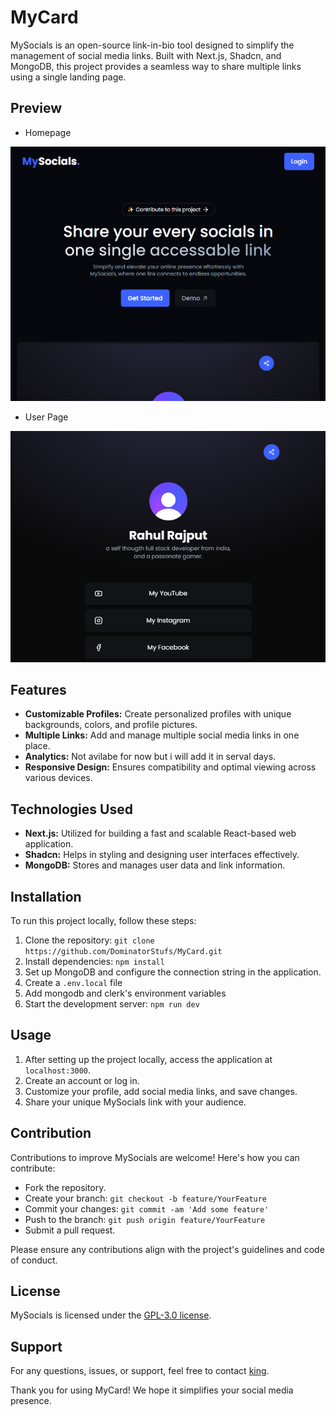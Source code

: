 # MyCard

MySocials is an open-source link-in-bio tool designed to simplify the management of social media links. Built with Next.js, Shadcn, and MongoDB, this project provides a seamless way to share multiple links using a single landing page.

## Preview

- Homepage

![MySocials Preview](/public/homepage.png)

- User Page

![MySocials Preview](/public/demo.png)

## Features

- **Customizable Profiles:** Create personalized profiles with unique backgrounds, colors, and profile pictures.
- **Multiple Links:** Add and manage multiple social media links in one place.
- **Analytics:** Not avilabe for now but i will add it in serval days.
- **Responsive Design:** Ensures compatibility and optimal viewing across various devices.

## Technologies Used

- **Next.js:** Utilized for building a fast and scalable React-based web application.
- **Shadcn:** Helps in styling and designing user interfaces effectively.
- **MongoDB:** Stores and manages user data and link information.

## Installation

To run this project locally, follow these steps:

1. Clone the repository: `git clone https://github.com/DominatorStufs/MyCard.git`
2. Install dependencies: `npm install`
3. Set up MongoDB and configure the connection string in the application.
4. Create a `.env.local` file
5. Add mongodb and clerk's environment variables
7. Start the development server: `npm run dev`

## Usage

1. After setting up the project locally, access the application at `localhost:3000`.
2. Create an account or log in.
3. Customize your profile, add social media links, and save changes.
4. Share your unique MySocials link with your audience.

## Contribution

Contributions to improve MySocials are welcome! Here's how you can contribute:

- Fork the repository.
- Create your branch: `git checkout -b feature/YourFeature`
- Commit your changes: `git commit -am 'Add some feature'`
- Push to the branch: `git push origin feature/YourFeature`
- Submit a pull request.

Please ensure any contributions align with the project's guidelines and code of conduct.

## License

MySocials is licensed under the [GPL-3.0 license](https://github.com/DominatorStufs/MyCard/#GPL-3.0-1-ov-file).

## Support

For any questions, issues, or support, feel free to contact [king](xd).

Thank you for using MyCard! We hope it simplifies your social media presence.
